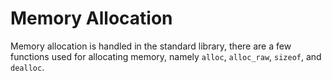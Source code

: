 # Memory Allocation
Memory allocation is handled in the standard library, there are a few functions
used for allocating memory, namely `alloc`, `alloc_raw`, `sizeof`, and `dealloc`.

